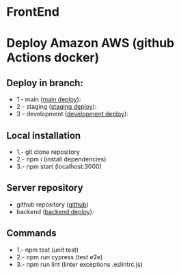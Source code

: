 
# FrontEnd


# Deploy Amazon AWS (github Actions docker) 

## Deploy in branch: 
* 1 - main ([main deploy](https://main.d33ig4e4kralgx.amplifyapp.com/)):
* 2 - staging ([staging deploy](https://staging.d33ig4e4kralgx.amplifyapp.com/)):
* 3 - development ([development deploy](https://development.d33ig4e4kralgx.amplifyapp.com/)):


## Local installation

* 1.- git clone repository
* 2.- npm i (install dependencies)
* 3.- npm start (localhost:3000)

## Server repository
* github repository ([github](https://github.com/devjaime/backend_meli)) 
* backend ([backend deploy](https://backend-meli-vwl4p3oksq-uc.a.run.app)): 

## Commands
* 1.- npm test (unit test)
* 2.- npm run cypress (test e2e)
* 3.- npm run lint (linter exceptions .eslintrc.js)


